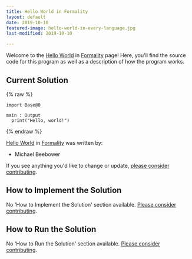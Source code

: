 ```yaml
---
title: Hello World in Formality
layout: default
date: 2019-10-10
featured-image: hello-world-in-every-language.jpg
last-modified: 2019-10-10

---
```


Welcome to the [Hello World](https://rzuckerm.github.io/sample-programs-website-copy/projects/hello-world) in [Formality](https://rzuckerm.github.io/sample-programs-website-copy/languages/formality) page! Here, you'll find the source code for this program as well as a description of how the program works.

## Current Solution

{% raw %}

```formality
import Base@0

main : Output
  print("Hello, world!")
```

{% endraw %}

[Hello World](https://rzuckerm.github.io/sample-programs-website-copy/projects/hello-world) in [Formality](https://rzuckerm.github.io/sample-programs-website-copy/languages/formality) was written by:

- Michael Beebower

If you see anything you'd like to change or update, [please consider contributing](https://github.com/TheRenegadeCoder/sample-programs).

## How to Implement the Solution

No 'How to Implement the Solution' section available. [Please consider contributing](https://github.com/TheRenegadeCoder/sample-programs-website).

## How to Run the Solution

No 'How to Run the Solution' section available. [Please consider contributing](https://github.com/TheRenegadeCoder/sample-programs-website).